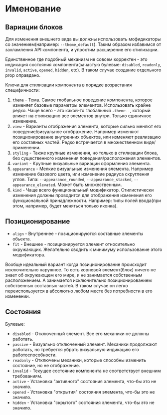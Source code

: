 # Именование

## Вариации блоков

Для изменения внешнего вида вы должны использовать мофидикаторы со значением(например: `--theme_default`). Таким образом избавимся от захламления API компонента, и упростим расширение его стилизации.

Единственное где подобный механизм не совсем корректен - это индикация состояния компонента(зачастую булевые: `disabled`, `readonly`, `invalid`, `active`, `opened`, `hidden`, etc). В таком случае создание отдельного prop оправдано.

Ключи для стилизации компонента в порядке возрастания специфичности:
1. `theme` - Тема. Самое глобальное поведение компонента, которое изменяет базовые параметры элементов. Использовать крайне редко. Чаще всего - это какой-то глобальный `.theme--`, который влияет на стилизацию все элементов внутри. Только единичное изменение.
2. `view` - Варианты отображения элемента, которые сильно меняют его поведение/визуальное отображение. Например изменяют позиционирование внутренних объектов, или изменяют реализацию его составных частей. Редко встречается в множественном виде/применении.
3. `styling` - Также крупные изменения, но только в стилизации блока, без существенного изменения поведения/расположения элементов.
4. `variant` - Крупные визуальные вариации оформления элемента.
5. `appearance` - Мелкие визуальные изменения элемента. Например изменение базового цвета, или изменение радиуса скругления углов. Типа: `--appearance_rounded`, `--appearance_stacked`, `--appearance_elevated`. Может быть множественным.
6. `kind` - Чаще всего функциональный модификатор. Стилистически изменения должны проводится для отображения изменения его функциональной принадлежности. Например: типы полей ввода(при этом, например, будет меняться только иконка).

## Позиционирование

- `align` - Внутреннее - позиционируются составные элементы обьекта.
- `fit` - Внешнее - позиционируется элемент относительно окружающих. Желательно сводить к минимуму использование этого модификатора.

Вообще идеальный вариант когда позиционирование происходит исключительно наружное. То есть корневой элемент(блок) ничего не знает об окружающем его мире, и не занимается собственным расположением. А занимается исключительно позиционированием собственных составных частей. В таком случае он легко переиспользуется в абсолютно любом месте без потребности в его изменении.

## Состояния

Булевые:

- `disabled` - Отключенный элемент. Все его механики не должны работать.
- `passive` - Визуально отключенный элемент. Механики продолжают работать, но требуется убрать визуальную индикацию его работоспособности.
- `readonly` - Отключены механики, которые способны изменить состояние, но не отображение.
- `invalid` - Текущее состояние компонента не соответствует внешним требованиям.
- `active` - Установка "активного" состояния элемента, что-бы это не значило.
- `opened` - Установка "открытия" состояния элемента, что-бы это не значило.
- `hidden` - Установка "скрытого" состояния элемента, что-бы это не значило.

